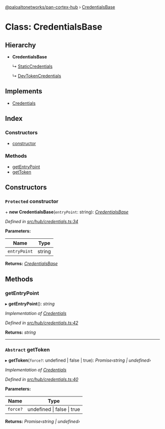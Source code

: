 [@paloaltonetworks/pan-cortex-hub](../README.md) › [CredentialsBase](credentialsbase.md)

# Class: CredentialsBase

## Hierarchy

* **CredentialsBase**

  ↳ [StaticCredentials](staticcredentials.md)

  ↳ [DevTokenCredentials](devtokencredentials.md)

## Implements

* [Credentials](../interfaces/credentials.md)

## Index

### Constructors

* [constructor](credentialsbase.md#protected-constructor)

### Methods

* [getEntryPoint](credentialsbase.md#getentrypoint)
* [getToken](credentialsbase.md#abstract-gettoken)

## Constructors

### `Protected` constructor

\+ **new CredentialsBase**(`entryPoint`: string): *[CredentialsBase](credentialsbase.md)*

*Defined in [src/hub/credentials.ts:34](https://github.com/xhoms/pan-cortex-hub-nodejs/blob/8b95863/src/hub/credentials.ts#L34)*

**Parameters:**

Name | Type |
------ | ------ |
`entryPoint` | string |

**Returns:** *[CredentialsBase](credentialsbase.md)*

## Methods

###  getEntryPoint

▸ **getEntryPoint**(): *string*

*Implementation of [Credentials](../interfaces/credentials.md)*

*Defined in [src/hub/credentials.ts:42](https://github.com/xhoms/pan-cortex-hub-nodejs/blob/8b95863/src/hub/credentials.ts#L42)*

**Returns:** *string*

___

### `Abstract` getToken

▸ **getToken**(`force?`: undefined | false | true): *Promise‹string | undefined›*

*Implementation of [Credentials](../interfaces/credentials.md)*

*Defined in [src/hub/credentials.ts:40](https://github.com/xhoms/pan-cortex-hub-nodejs/blob/8b95863/src/hub/credentials.ts#L40)*

**Parameters:**

Name | Type |
------ | ------ |
`force?` | undefined &#124; false &#124; true |

**Returns:** *Promise‹string | undefined›*
